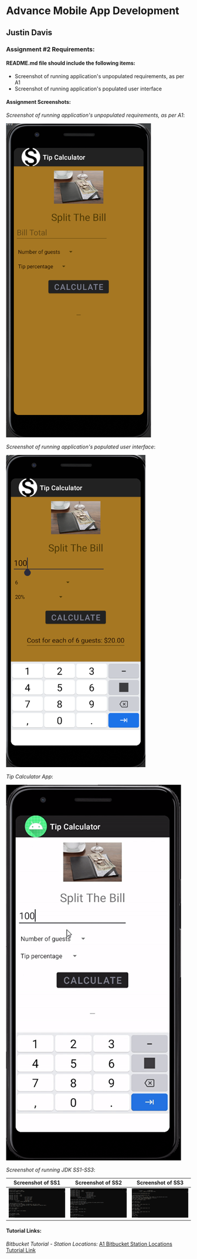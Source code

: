 # Advance Mobile App Development

## Justin Davis

### Assignment #2 Requirements:

#### README.md file should include the following items:

* Screenshot of running application's unpopulated requirements, as per A1
* Screenshot of running application's populated user interface

[comment]: <> (> This is a blockquote.)

[comment]: <> (> This is the second paragraph in the blockquote.)

#### Assignment Screenshots:

*Screenshot of running application's unpopulated requirements, as per A1*:

![My First App Screenshot](img/p1.png)

*Screenshot of running application's populated user interface*:

![My First App Screenshot](img/p2.png)

*Tip Calculator App*:

![gif](img/tip.gif)

*Screenshot of running JDK SS1-SS3*:

Screenshot of SS1             |  Screenshot of SS2             | Screenshot of SS3             
:-------------------------:|:-------------------------:|:------------------------------------------------:
![My First App Screenshot](img/ss1.png)  |  ![My First App Screenshot](img/ss2.png)  | ![gif](img/ss3.png)

#### Tutorial Links:

*Bitbucket Tutorial - Station Locations:*
[A1 Bitbucket Station Locations Tutorial Link](https://bitbucket.org/jd19z/bitbucketstationlocations/ "Bitbucket Station Locations")